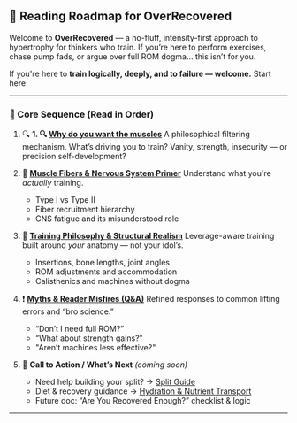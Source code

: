 ## 🧭 Reading Roadmap for OverRecovered

Welcome to **OverRecovered** — a no-fluff, intensity-first approach to hypertrophy for thinkers who train. If you’re here to perform exercises, chase pump fads, or argue over full ROM dogma… this isn’t for you.

If you're here to **train logically, deeply, and to failure — welcome.**
Start here:

---

### 📂 Core Sequence (Read in Order)

1. 🔍 **1. 🔍 [Why do you want the muscles](./Why%20do%20you%20want%20the%20muscles.md)**
   A philosophical filtering mechanism. What’s driving you to train? Vanity, strength, insecurity — or precision self-development?

2. 🧠 **[Muscle Fibers & Nervous System Primer](./Muscle%20Fibers%20&%20Nervous%20System%20Primer.md)**
   Understand what you're *actually* training.

   * Type I vs Type II
   * Fiber recruitment hierarchy
   * CNS fatigue and its misunderstood role

3. 🦴 **[Training Philosophy & Structural Realism](./Training%20Philosophy%20&%20Structural%20Realism.md)**
   Leverage-aware training built around *your* anatomy — not your idol’s.

   * Insertions, bone lengths, joint angles
   * ROM adjustments and accommodation
   * Calisthenics and machines without dogma

4. ❗ **[Myths & Reader Misfires (Q\&A)](./Myths%20&%20Reader%20Misfires.md)**
   Refined responses to common lifting errors and “bro science.”

   * “Don’t I need full ROM?”
   * “What about strength gains?”
   * "Aren’t machines less effective?"

5. 🚀 **Call to Action / What’s Next** *(coming soon)*

   * Need help building your split? → [Split Guide](./Goto%20split.md)
   * Diet & recovery guidance → [Hydration & Nutrient Transport](./Hydration%20&%20Nutrient%20Transport%20Essentials.md)
   * Future doc: “Are You Recovered Enough?” checklist & logic

---
